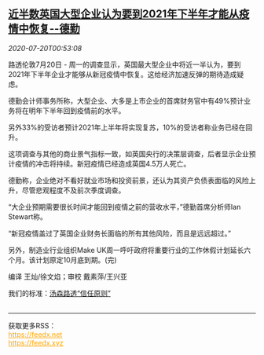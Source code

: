 <!--1595208195000-->
[近半数英国大型企业认为要到2021年下半年才能从疫情中恢复--德勤](https://cn.reuters.com/article/british-business-survey-deloitte-0720-mo-idCNKCS24L02K)
------

<div><i>2020-07-20T00:53:08</i></div><div class="StandardArticleBody_body"><p>路透伦敦7月20日 - 周一的调查显示，英国最大型企业中将近一半认为，要到2021年下半年企业才能够从新冠疫情中恢复。这给经济加速反弹的期待造成疑虑。 </p><p>德勤会计师事务所称，大型企业、大多是上市企业的首席财务官中有49%预计业务将在明年下半年回到疫情前的水平。     </p><p>另外33%的受访者预计2021年上半年将实现复苏，10%的受访者称业务已经在回升。 </p><p>这项调查与其他的商业景气指标一致，如英国央行的决策层调查，后者显示企业预计疫情的冲击将持续。新冠疫情已经造成英国4.5万人死亡。 </p><p>德勤称，企业绝对不看好就业市场和投资前景，还认为其资产负债表面临的风险上升，尽管悲观程度不及前次季度调查。 </p><p>“大企业预期需要很长时间才能回到疫情之前的营收水平，”德勤首席分析师Ian Stewart称。 </p><p>“新冠疫情盖过了英国企业财务长面临的所有其他风险，而且是远远超过。” </p><p>另外，制造业行业组织Make UK周一呼吁政府将重要行业的工作休假计划延长六个月。该计划原定10月底到期。(完) </p><div class="Attribution_container"><div class="Attribution_attribution"><p class="Attribution_content">编译 王灿/徐文焰；审校 戴素萍/王兴亚 </p></div></div><div class="StandardArticleBody_trustBadgeContainer"><span class="StandardArticleBody_trustBadgeTitle">我们的标准：</span><span class="trustBadgeUrl"><a href="https://www.thomsonreuters.cn/content/dam/openweb/documents/pdf/china/brochures/about-us-1.pdf">汤森路透“信任原则”</a></span></div></div><br><hr><div>获取更多RSS：<br><a href="https://feedx.net" style="color:orange" target="_blank">https://feedx.net</a> <br><a href="https://feedx.xyz" style="color:orange" target="_blank">https://feedx.xyz</a><br></div>
